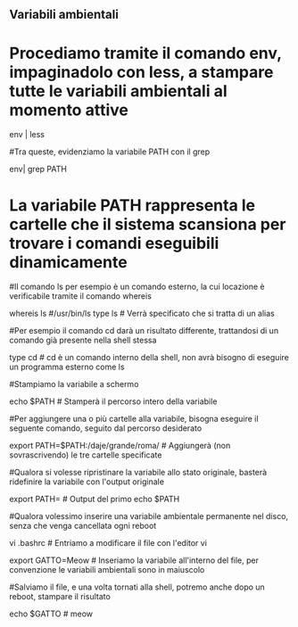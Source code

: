 ## Variabili ambientali

# Procediamo tramite il comando env, impaginadolo con less, a stampare tutte le variabili ambientali al momento attive

env | less

#Tra queste, evidenziamo la variabile PATH con il grep

env| grep PATH

# La variabile PATH rappresenta le cartelle che il sistema scansiona per trovare i comandi eseguibili dinamicamente

#Il comando ls per esempio è un comando esterno, la cui locazione è verificabile tramite il comando whereis

whereis ls #/usr/bin/ls
type ls # Verrà specificato che si tratta di un alias

#Per esempio il comando cd darà un risultato differente, trattandosi di un comando già presente nella shell stessa

type cd # cd è un comando interno della shell, non avrà bisogno di eseguire un programma esterno come ls

#Stampiamo la variabile a schermo

echo $PATH # Stamperà il percorso intero della variabile

#Per aggiungere una o più cartelle alla variabile, bisogna eseguire il seguente comando, seguito dal percorso desiderato

export PATH=$PATH:/daje/grande/roma/ # Aggiungerà (non sovrascrivendo) le tre cartelle specificate

#Qualora si volesse ripristinare la variabile allo stato originale, basterà ridefinire la variabile con l'output originale

export PATH= # Output del primo echo $PATH

#Qualora volessimo inserire una variabile ambientale permanente nel disco, senza che venga cancellata ogni reboot

vi .bashrc # Entriamo a modificare il file con l'editor vi

export GATTO=Meow # Inseriamo la variabile all'interno del file, per convenzione le variabili ambientali sono in maiuscolo

#Salviamo il file, e una volta tornati alla shell, potremo anche dopo un reboot, stampare il risultato

echo $GATTO # meow






















